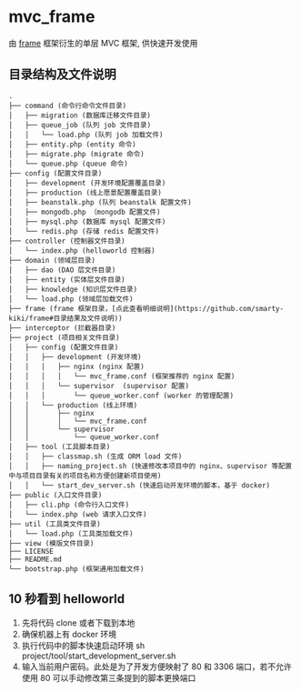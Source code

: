 # mvc_frame
由 [frame](https://github.com/smarty-kiki/frame#frame) 框架衍生的单层 MVC 框架, 供快速开发使用

## 目录结构及文件说明
```
.  
├── command (命令行命令文件目录)  
│   ├── migration (数据库迁移文件目录)  
│   ├── queue_job (队列 job 文件目录)  
│   │   └── load.php (队列 job 加载文件)    
│   ├── entity.php (entity 命令)  
│   ├── migrate.php (migrate 命令)  
│   └── queue.php (queue 命令)  
├── config (配置文件目录)  
│   ├── development (开发环境配置覆盖目录)                               
│   ├── production (线上愿景配置覆盖目录)  
│   ├── beanstalk.php (队列 beanstalk 配置文件)  
│   ├── mongodb.php （mongodb 配置文件)  
│   ├── mysql.php (数据库 mysql 配置文件)  
│   └── redis.php (存储 redis 配置文件)  
├── controller (控制器文件目录)  
│   └── index.php (helloworld 控制器)  
├── domain (领域层目录)  
│   ├── dao (DAO 层文件目录)  
│   ├── entity (实体层文件目录)  
│   ├── knowledge (知识层文件目录)  
│   └── load.php (领域层加载文件)  
├── frame (frame 框架目录，[点此查看明细说明](https://github.com/smarty-kiki/frame#目录结果及文件说明))   
├── interceptor (拦截器目录)  
├── project (项目相关文件目录)  
│   ├── config (配置文件目录)  
│   │   ├── development (开发环境)  
│   │   │   ├── nginx (nginx 配置)  
│   │   │   │   └── mvc_frame.conf (框架推荐的 nginx 配置)  
│   │   │   └── supervisor  (supervisor 配置)  
│   │   │       └── queue_worker.conf (worker 的管理配置)  
│   │   └── production (线上环境)   
│   │       ├── nginx  
│   │       │   └── mvc_frame.conf  
│   │       └── supervisor  
│   │           └── queue_worker.conf  
│   ├── tool (工具脚本目录)  
│   │   ├── classmap.sh (生成 ORM load 文件)  
│   │   ├── naming_project.sh (快速修改本项目中的 nginx、supervisor 等配置中与项目目录有关的项目名称方便创建新项目使用)  
│   │   └── start_dev_server.sh (快速启动开发环境的脚本，基于 docker)  
├── public (入口文件目录)  
│   ├── cli.php (命令行入口文件)  
│   └── index.php (web 请求入口文件)  
├── util (工具类文件目录)  
│   └── load.php (工具类加载文件)  
├── view (模版文件目录)  
├── LICENSE  
├── README.md  
└── bootstrap.php (框架通用加载文件)  
```
## 10 秒看到 helloworld

1. 先将代码 clone 或者下载到本地
2. 确保机器上有 docker 环境
3. 执行代码中的脚本快速启动环境 sh project/tool/start_development_server.sh  
4. 输入当前用户密码。此处是为了开发方便映射了 80 和 3306 端口，若不允许使用 80 可以手动修改第三条提到的脚本更换端口

